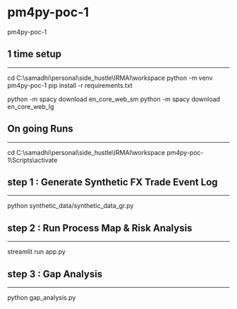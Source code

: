 # pm4py-poc-1
pm4py-poc-1


## 1 time setup
---
cd C:\samadhi\personal\side_hustle\IRMAI\workspace
python -m venv pm4py-poc-1
pip install -r requirements.txt

python -m spacy download en_core_web_sm
python -m spacy download en_core_web_lg

## On going Runs
---
cd C:\samadhi\personal\side_hustle\IRMAI\workspace
pm4py-poc-1\Scripts\activate

## step 1 : Generate Synthetic FX Trade Event Log
----
python synthetic_data/synthetic_data_gr.py

## step 2 : Run Process Map & Risk Analysis
----
streamlit run app.py


## step 3 : Gap Analysis
----
python gap_analysis.py